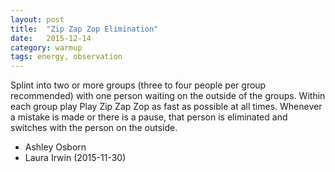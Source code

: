 ```yaml
---
layout: post
title:  "Zip Zap Zop Elimination"
date:   2015-12-14
category: warmup
tags: energy, observation
---
```

Splint into two or more groups (three to four people per group recommended) with one person waiting on the outside of the groups.
Within each group play Play Zip Zap Zop as fast as possible at all times.
Whenever a mistake is made or there is a pause, that person is eliminated and switches with the person on the outside.

* Ashley Osborn
* Laura Irwin (2015-11-30)